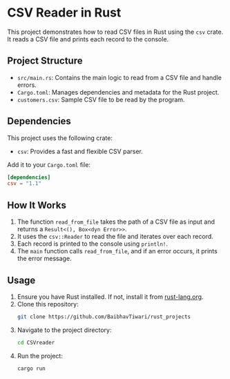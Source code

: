 
# CSV Reader in Rust

This project demonstrates how to read CSV files in Rust using the `csv` crate. It reads a CSV file and prints each record to the console.

## Project Structure

- `src/main.rs`: Contains the main logic to read from a CSV file and handle errors.
- `Cargo.toml`: Manages dependencies and metadata for the Rust project.
- `customers.csv`: Sample CSV file to be read by the program.

## Dependencies

This project uses the following crate:

- `csv`: Provides a fast and flexible CSV parser.

Add it to your `Cargo.toml` file:

```toml
[dependencies]
csv = "1.1"
```

## How It Works

1. The function `read_from_file` takes the path of a CSV file as input and returns a `Result<(), Box<dyn Error>>`.
2. It uses the `csv::Reader` to read the file and iterates over each record.
3. Each record is printed to the console using `println!`.
4. The `main` function calls `read_from_file`, and if an error occurs, it prints the error message.

## Usage

1. Ensure you have Rust installed. If not, install it from [rust-lang.org](https://www.rust-lang.org/).
2. Clone this repository:
   ```bash
   git clone https://github.com/BaibhavTiwari/rust_projects
   ```
3. Navigate to the project directory:
   ```bash
   cd CSVreader 
   ```
4. Run the project:
   ```bash
   cargo run